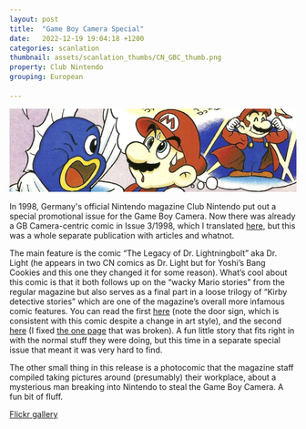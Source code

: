 ```yaml
---
layout: post
title:  "Game Boy Camera Special"
date:   2022-12-19 19:04:18 +1200
categories: scanlation
thumbnail: assets/scanlation_thumbs/CN_GBC_thumb.png
property: Club Nintendo
grouping: European

---
```


![](/assets/headers/CN_GBC_header.png)

In 1998, Germany's official Nintendo magazine Club Nintendo put out a special promotional issue for the Game Boy Camera. Now there was already a GB Camera-centric comic in Issue 3/1998, which I translated [here,](http://miloscat.com/scanlations/CN%20FGN.html) but this was a whole separate publication with articles and whatnot.

The main feature is the comic “The Legacy of Dr. Lightningbolt” aka Dr. Light (he appears in two CN comics as Dr. Light but for Yoshi’s Bang Cookies and this one they changed it for some reason). What’s cool about this comic is that it both follows up on the “wacky Mario stories” from the regular magazine but also serves as a final part in a loose trilogy of “Kirby detective stories” which are one of the magazine’s overall more infamous comic features. You can read the first [here](https://opentrain.theyear199x.org/?p=223) (note the door sign, which is consistent with this comic despite a change in art style), and the second [here](http://www.kirbysrainbowresort.net/multimedia/manga/kgf.html) (I fixed [the one page](http://miloscat.com/scanlations/CN%20Kirby's%20Biggest%20Case.html) that was broken). A fun little story that fits right in with the normal stuff they were doing, but this time in a separate special issue that meant it was very hard to find.

The other small thing in this release is a photocomic that the magazine staff compiled taking pictures around (presumably) their workplace, about a mysterious man breaking into Nintendo to steal the Game Boy Camera. A fun bit of fluff.

[Flickr gallery](https://www.flickr.com/photos/miloscat/sets/72157654088207178)